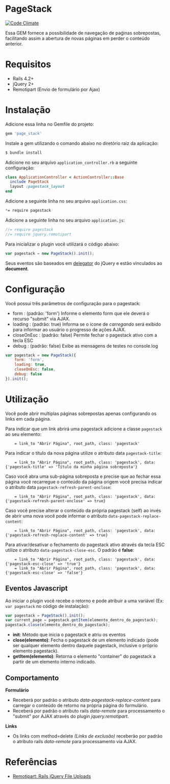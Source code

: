 PageStack
=======

[![Code Climate](https://codeclimate.com/github/brunoporto/page_stack/badges/gpa.svg)](https://codeclimate.com/github/brunoporto/page_stack)

Essa GEM fornece a possibilidade de navegação de paǵinas sobrepostas, facilitando assim a abertura de novas páginas em perder o conteúdo anterior.

# Requisitos

- Rails 4.2+
- jQuery 2+
- Remotipart (Envio de formulário por Ajax)

# Instalação

Adicione essa linha no Gemfile do projeto:
```ruby
gem 'page_stack'
```

Instale a gem utilizando o comando abaixo no diretório raiz da aplicação:
```sh
$ bundle install
```

Adicione no seu arquivo `application_controller.rb` a seguinte configuração:
```ruby
class ApplicationController < ActionController::Base
  include PageStack
  layout :pagestack_layout 
end
```

Adicione a seguinte linha no seu arquivo `application.css`:
```css
*= require pagestack
```

Adicione a seguinte linha no seu arquivo `application.js`:
```js
//= require pagestack
//= require jquery.remotipart
```

Para inicializar o plugin você utilizará o código abaixo:
```js
var pagestack = new PageStack().init();
```

Seus eventos são baseados em [delegator](https://learn.jquery.com/events/event-delegation/) do jQuery e estão vinculados ao **document**.

# Configuração

Você possui três parâmetros de configuração para o pagestack:
- form : (padrão: 'form') Informe o elemento form que ele deverá o recurso "submit" via AJAX.
- loading : (padrão: true) Informa se o ícone de *carregando* será exibido para informar ao usuário o progresso de ações AJAX.
- closeOnEsc : (padrão: false) Permite fechar o pagestack ativo com a tecla ESC
- debug : (padrão: false) Exibe as mensagens de testes no console.log

```js
var pagestack = new PageStack({
    form: 'form',
    loading: true,
    closeOnEsc: false,
    debug: false
}).init();
```

# Utilização

Você pode abrir multiplas páginas sobrepostas apenas configurando os links em cada página.

Para indicar que um link abrirá uma pagestack adicione a classe `pagestack` ao seu elemento:
```haml
    = link_to "Abrir Página", root_path, class: 'pagestack'
```

Para indicar o título da nova página utilize o atributo data `pagestack-title`:
```haml
    = link_to "Abrir Página", root_path, class: 'pagestack', data: {'pagestack-title' => 'Título da minha página sobreposta'}
```

Caso você abra uma sub-página sobreposta e precise que ao fechar essa página você recarregue o conteúdo da página origem você precisa indicar o atributo data `pagestack-refresh-parent-onclose`:
```haml
    = link_to "Abrir Página", root_path, class: 'pagestack', data: {'pagestack-refresh-parent-onclose' => true}
```

Caso você precise alterar o conteúdo da própria pagestack (self) ao invés de abrir uma nova você pode informar o atributo `data-pagestack-replace-content`:
```haml
    = link_to "Abrir Página", root_path, class: 'pagestack', data: {'pagestack-refresh-replace-content' => true}
```

Para ativar/desativar o fechamento do pagestack ativo através da tecla ESC utilize o atributo `data-pagestack-close-esc`. O padrão é **false**:
```haml
    = link_to "Abrir Página", root_path, class: 'pagestack', data: {'pagestack-esc-close' => 'true'}
    = link_to "Abrir Página", root_path, class: 'pagestack', data: {'pagestack-esc-close' => 'false'}
```

## Eventos Javascript

Ao iniciar o plugin você recebe o retorno e pode atribuir a uma variável (Ex: `var pagestack` no código  de instalação):
```js
var pagestack = PageStack().init();
var current_page = pagestack.getItem(elemento_dentro_do_pagestack);
pagestack.close(elemento_dentro_do_pagestack);
```

- **init**: Método que inicia o pagestack e atriu os eventos 
- **close(elemento)**: Fecha o pagestack de um elemento indicado (pode ser qualquer elemento dentro daquele pagestack, inclusive o próprio elemento pagestack).
- **getItem(elemento)**: Retorna o elemento "container" do pagestack a partir de um elemento  interno indicado. 

## Comportamento 

**Formulário**
- Receberá por padrão o atributo *data-pagestack-replace-content* para carregar o conteúdo de retorno na própria página do formulário.
- Receberá por padrão o atributo rails *data-remote* para processamento o "submit" por AJAX através do plugin *jquery.remotipart*.

**Links**
- Os links com method=delete *(Links de exclusão)* receberão por padrão o atributo rails *data-remote* para processamento via AJAX.

# Referências

- [Remotipart: Rails jQuery File Uploads](https://github.com/JangoSteve/remotipart)
